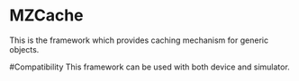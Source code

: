 # MZCache
This is the framework which provides caching mechanism for generic objects.

#Compatibility
This framework can be used with both device and simulator.
